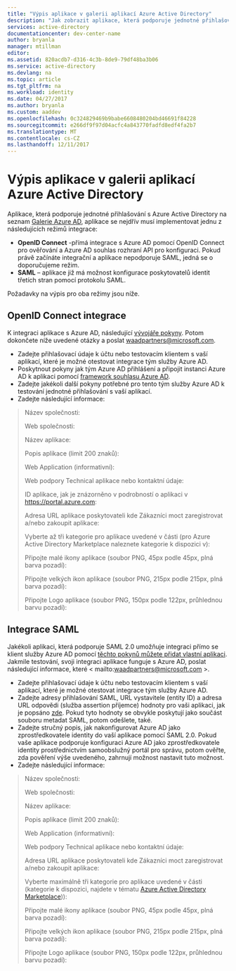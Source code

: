 ```yaml
---
title: "Výpis aplikace v galerii aplikací Azure Active Directory"
description: "Jak zobrazit aplikace, která podporuje jednotné přihlašování v galerii Azure Active Directory | Microsoft Azure"
services: active-directory
documentationcenter: dev-center-name
author: bryanla
manager: mtillman
editor: 
ms.assetid: 820acdb7-d316-4c3b-8de9-79df48ba3b06
ms.service: active-directory
ms.devlang: na
ms.topic: article
ms.tgt_pltfrm: na
ms.workload: identity
ms.date: 04/27/2017
ms.author: bryanla
ms.custom: aaddev
ms.openlocfilehash: 0c324829469b9babe6608480204bd46691f84228
ms.sourcegitcommit: e266df9f97d04acfc4a843770fadfd8edf4fa2b7
ms.translationtype: MT
ms.contentlocale: cs-CZ
ms.lasthandoff: 12/11/2017
---
```

# <a name="listing-your-application-in-the-azure-active-directory-application-gallery"></a>Výpis aplikace v galerii aplikací Azure Active Directory
Aplikace, která podporuje jednotné přihlašování s Azure Active Directory na seznam [Galerie Azure AD](https://azure.microsoft.com/marketplace/active-directory/all/), aplikace se nejdřív musí implementovat jednu z následujících režimů integrace:

* **OpenID Connect** -přímá integrace s Azure AD pomocí OpenID Connect pro ověřování a Azure AD souhlas rozhraní API pro konfiguraci. Pokud právě začínáte integrační a aplikace nepodporuje SAML, jedná se o doporučujeme režim.
* **SAML** – aplikace již má možnost konfigurace poskytovatelů identit třetích stran pomocí protokolu SAML.

Požadavky na výpis pro oba režimy jsou níže.

## <a name="openid-connect-integration"></a>OpenID Connect integrace
K integraci aplikace s Azure AD, následující [vývojáře pokyny](active-directory-authentication-scenarios.md). Potom dokončete níže uvedené otázky a poslat waadpartners@microsoft.com.

* Zadejte přihlašovací údaje k účtu nebo testovacím klientem s vaší aplikací, které je možné otestovat integrace tým služby Azure AD.  
* Poskytnout pokyny jak tým Azure AD přihlášení a připojit instanci Azure AD k aplikaci pomocí [framework souhlasu Azure AD](active-directory-integrating-applications.md#overview-of-the-consent-framework). 
* Zadejte jakékoli další pokyny potřebné pro tento tým služby Azure AD k testování jednotné přihlašování s vaší aplikací. 
* Zadejte následující informace:

> Název společnosti:
> 
> Web společnosti:
> 
> Název aplikace:
> 
> Popis aplikace (limit 200 znaků):
> 
> Web Application (informativní):
> 
> Web podpory Technical aplikace nebo kontaktní údaje:
> 
> ID aplikace, jak je znázorněno v podrobností o aplikaci v https://portal.azure.com:
> 
> Adresa URL aplikace poskytovateli kde Zákazníci moct zaregistrovat a/nebo zakoupit aplikace:
> 
> Vyberte až tři kategorie pro aplikace uvedené v části (pro Azure Active Directory Marketplace naleznete kategorie k dispozici v):
> 
> Připojte malé ikony aplikace (soubor PNG, 45px podle 45px, plná barva pozadí):
> 
> Připojte velkých ikon aplikace (soubor PNG, 215px podle 215px, plná barva pozadí):
> 
> Připojte Logo aplikace (soubor PNG, 150px podle 122px, průhlednou barvu pozadí):
> 
> 

## <a name="saml-integration"></a>Integrace SAML
Jakékoli aplikaci, která podporuje SAML 2.0 umožňuje integraci přímo se klient služby Azure AD pomocí [těchto pokynů můžete přidat vlastní aplikaci](../application-config-sso-how-to-configure-federated-sso-non-gallery.md). Jakmile testování, svoji integraci aplikace funguje s Azure AD, poslat následující informace, které < mailto:waadpartners@microsoft.com >.

* Zadejte přihlašovací údaje k účtu nebo testovacím klientem s vaší aplikací, které je možné otestovat integrace tým služby Azure AD.  
* Zadejte adresy přihlašování SAML, URL vystavitele (entity ID) a adresa URL odpovědi (služba assertion příjemce) hodnoty pro vaši aplikaci, jak je popsáno [zde](../application-config-sso-how-to-configure-federated-sso-non-gallery.md). Pokud tyto hodnoty se obvykle poskytují jako součást souboru metadat SAML, potom odešlete, také.
* Zadejte stručný popis, jak nakonfigurovat Azure AD jako zprostředkovatele identity do vaší aplikace pomocí SAML 2.0. Pokud vaše aplikace podporuje konfiguraci Azure AD jako zprostředkovatele identity prostřednictvím samoobslužný portál pro správu, potom ověřte, zda pověření výše uvedeného, zahrnují možnost nastavit tuto možnost.
* Zadejte následující informace:

> Název společnosti:
> 
> Web společnosti:
> 
> Název aplikace:
> 
> Popis aplikace (limit 200 znaků):
> 
> Web Application (informativní):
> 
> Web podpory Technical aplikace nebo kontaktní údaje:
> 
> Adresa URL aplikace poskytovateli kde Zákazníci moct zaregistrovat a/nebo zakoupit aplikace:
> 
> Vyberte maximálně tři kategorie pro aplikace uvedené v části (kategorie k dispozici, najdete v tématu [Azure Active Directory Marketplace](https://azure.microsoft.com/marketplace/active-directory/))):
> 
> Připojte malé ikony aplikace (soubor PNG, 45px podle 45px, plná barva pozadí):
> 
> Připojte velkých ikon aplikace (soubor PNG, 215px podle 215px, plná barva pozadí):
> 
> Připojte Logo aplikace (soubor PNG, 150px podle 122px, průhlednou barvu pozadí):
> 
> 

